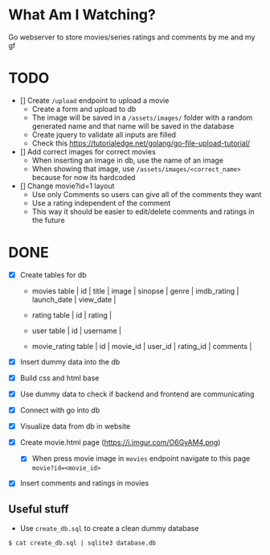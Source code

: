 # What Am I Watching?

Go webserver to store movies/series ratings and comments by me and my gf

# TODO

- [] Create `/upload` endpoint to upload a movie
  - Create a form and upload to db
  - The image will be saved in a `/assets/images/` folder with a random generated name and that name will be saved in the database
  - Create jquery to validate all inputs are filled
  - Check this https://tutorialedge.net/golang/go-file-upload-tutorial/
- [] Add correct images for correct movies
  - When inserting an image in db, use the name of an image
  - When showing that image, use `/assets/images/<correct_name>` because for now its hardcoded
- [] Change movie?id=1 layout
  - Use only Comments so users can give all of the comments they want
  - Use a rating independent of the comment
  - This way it should be easier to edit/delete comments and ratings in the future

# DONE

- [X] Create tables for db
	- movies table
      | id | title | image | sinopse | genre | imdb_rating | launch_date | view_date |

	- rating table
      | id | rating |

	- user table
	  | id | username |

	- movie_rating table
	  | id | movie_id | user_id | rating_id | comments |

- [X] Insert dummy data into the db
- [X] Build css and html base
- [X] Use dummy data to check if backend and frontend are communicating
- [X] Connect with go into db
- [X] Visualize data from db in website
- [X] Create movie.html page (https://i.imgur.com/O6GyAM4.png)
  - [X] When press movie image in `movies` endpoint navigate to this page `movie?id=<movie_id>`
- [X] Insert comments and ratings in movies

## Useful stuff

- Use `create_db.sql` to create a clean dummy database

```console
$ cat create_db.sql | sqlite3 database.db
```

